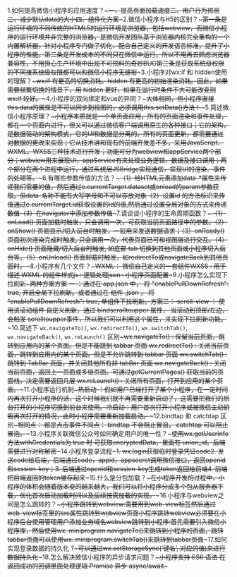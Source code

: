 1.如何提高微信小程序的应用速度？~~~一、提高页面加载速度二、用户行为预测三、减少默认data的大小四、组件化方案~~~2.微信小程序与H5的区别？~~~第一条是运行环境的不同传统的HTML5的运行环境是浏览器，包括webview，而微信小程序的运行环境并非完整的浏览器，是微信开发团队基于浏览器内核完全重构的一个内置解析器，针对小程序专门做了优化，配合自己定义的开发语言标准，提升了小程序的性能。第二条是开发成本的不同只在微信中运行，所以不用再去顾虑浏览器兼容性，不用担心生产环境中出现不可预料的奇妙BUG第三条是获取系统级权限的不同接系统级权限都可以和微信小程序无缝衔~~~3.小程序对wx:if 和 hidden使用的理解？~~~wx:if 有更高的切换消耗。hidden 有更高的初始渲染消耗。因此，如果需要频繁切换的情景下，用 hidden 更好，如果在运行时条件不大可能改变则 wx:if 较好。~~~4.小程序的双向绑定和vue的异同？~~~大体相同，但小程序直接this.data的属性是不可以同步到视图的，必须调用this.setData()方法！~~~5.简述微信小程序原理？~~~小程序本质就是一个单页面应用，所有的页面渲染和事件处理，都在一个页面内进行，但又可以通过微信客户端调用原生的各种接口；它的架构，是数据驱动的架构模式，它的UI和数据是分离的，所有的页面更新，都需要通过对数据的更改来实现；它从技术讲和现有的前端开发差不多，采用JavaScript、WXML、WXSS三种技术进行开发；功能可分为webview和appService两个部分；webview用来展现UI，appService有来处理业务逻辑、数据及接口调用；两个部分在两个进程中运行，通过系统层JSBridge实现通信，实现UI的渲染、事件的处理等。~~~6.有哪些参数传值的方法？~~~（1）给HTML元素添加data-*属性来传递我们需要的值，然后通过e.currentTarget.dataset或onload的param参数获取。但data-名称不能有大写字母和不可以存放对象（2）设置id 的方法标识来传值通过e.currentTarget.id获取设置的id的值,然后通过设置全局对象的方式来传递数值（3）在navigator中添加参数传值~~~7.请谈谈小程序的生命周期函数？~~~（1）onLoad() 页面加载时触发，只会调用一次，可获取当前页面路径中的参数。（2）onShow() 页面显示/切入前台时触发，一般用来发送数据请求；（3）onReady() 页面初次渲染完成时触发, 只会调用一次，代表页面已可和视图层进行交互。（4）onHide() 页面隐藏/切入后台时触发, 如底部 tab 切换到其他页面或小程序切入后台等。（5）onUnload() 页面卸载时触发，如redirectTo或navigateBack到其他页面时。~~~8.小程序有几个文件？~~~WXML： 微信自己定义的一套组件WXSS : 用于描述 WXML 的组件样式js : 逻辑处理json : 小程序页面配置~~~9.小程序怎么实现下拉刷新~~~两种方案方案 一 ：通过在  app.json  中， 将   "enablePullDownRefresh": true,    开启全局下拉刷新。或者通过在   组件 .json ，  将   "enablePullDownRefresh": true,    单组件下拉刷新。方案二： scroll-view  ： 使用该滚动组件 自定义刷新，通过  bindscrolltoupper  属性， 当滚动到顶部/左边，会触发 scrolltoupper事件，所以我们可以利用这个属性，来实现下拉刷新功能。~~~10.简述下 `wx.navigateTo()`, `wx.redirectTo()`, `wx.switchTab()`, `wx.navigateBack()`, `wx.reLaunch()` 区别~~~wx.navigateTo() : 保留当前页面，跳转到应用内的某个页面。但是不能跳到 tabbar 页面 wx.redirectTo() :  关闭当前页面，跳转到应用内的某个页面。但是不允许跳转到 tabbar 页面 wx.switchTab()  :  跳转到 TabBar 页面，并关闭其他所有非 tabBar 页面 wx.navigateBack() : 关闭当前页面，返回上一页面或多级页面。可通过getCurrentPages() 获取当前的页面栈，决定需要返回几层 wx.reLaunch() :  关闭所有页面，打开到应用的某个页面。~~~11.小程序运行机制~~~热启动 ：假如用户已经打开了某个小程序，在一定时间内再次打开小程序的话，这个时候我们就不再需要重新启动了，这需要把我们的后台打开的小程序切换到前台来使用。冷启动：用户首次打开小程序或被微信主动销毁再次打开的情况，此时小程序需要重新加载启动。~~~12.bindtap 和 catchtap 区别~~~相同点： 都是点击事件不同点： bindtap 不会阻止冒泡， catchtap 可以阻止冒泡。~~~13.小程序关联微信公众号如何确定用户的唯一性？~~~使用wx.getUserInfo方法withCredentials为 true 时 可获取encryptedData，里面有 union_id。后端需要进行对称解密~~~14.小程序登录流程~~~1. wx.login获取临时登录凭证code2. 发送code给后端，后端通过code，appid，appsecret调用微信接口，返回openid和session-key；3. 后端通过openid和session-key生成token返回给前端4. 前端把后端返回的token缓存起来~~~15.什么是分包加载？~~~在小程序开发的过程中，小程序的体积会随着版本变的越来越大，我们可以将小程序分成多个包从服务器下载，优化首次启动加载时间以及后续按需加载的实现。~~~16.小程序与webview之间是怎么跳转的？~~~小程序跳转到webview:需要用到web-view标签然后通过web-view标签里的src属性跳转到webview页面小程序跳转webview必须要在小程序后台使用管理用户添加业务域名webview跳转到小程序:首先需要引入微信小程序库，然后使用wx. miniprogram.navigateTo()来跳转到小程序的页面，跳转tabbar页面可以使用wx. miniprogram.switchTab()来跳转到tabbar页面~~~17.如何实现登录数据的持久化 ?~~~可以通过wx.setStorageSync(‘键名’, 对应的值)来进行数据持久化~~~18.怎么解决微信小程序的异步请求问题？~~~小程序支持 ES6 语法 在返回成功的回调里面处理逻辑 Promise 异步 async/await~~~
